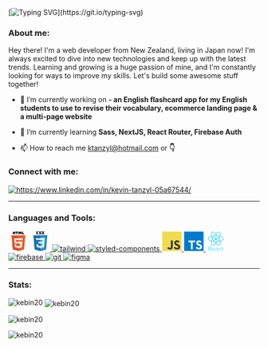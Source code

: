 [![Typing SVG](https://readme-typing-svg.herokuapp.com?font=Quicksand&size=26&duration=2000&pause=1000&color=4CC9F0&background=405FE300&multiline=true&width=535&height=90&lines=Hey!+Nice+to+meet+you%2C+I'm+Kevin+Tanzyl.;Welcome+to+my+profile!)](https://git.io/typing-svg)

<h3 align="left">About me:</h3>

Hey there! I'm a web developer from New Zealand, living in Japan now! I'm always excited to dive into new technologies and keep up with the latest trends. Learning and growing is a huge passion of mine, and I'm constantly looking for ways to improve my skills. Let's build some awesome stuff together!

- 🔭 I’m currently working on **- an English flashcard app for my English students to use to revise their vocabulary, ecommerce landing page & a multi-page website**

- 🌱 I’m currently learning **Sass, NextJS, React Router, Firebase Auth**

- 📫 How to reach me ktanzyl@hotmail.com or **👇**

<h3 align="left">Connect with me:</h3>
<p align="left">
<a href="https://www.linkedin.com/in/kevin-tanzyl" target="blank"><img align="center" src="https://raw.githubusercontent.com/rahuldkjain/github-profile-readme-generator/master/src/images/icons/Social/linked-in-alt.svg" alt="https://www.linkedin.com/in/kevin-tanzyl-05a67544/" height="30" width="40" /></a>
</p>

<hr>

<h3 align="left">Languages and Tools:</h3>
  <p align="left"> 
   <img src="https://raw.githubusercontent.com/devicons/devicon/master/icons/html5/html5-original-wordmark.svg" alt="html5" width="40" height="40"/> 
   <a href="https://www.w3schools.com/css/" target="_blank" rel="noreferrer"> 
    <img src="https://raw.githubusercontent.com/devicons/devicon/master/icons/css3/css3-original-wordmark.svg" alt="css3" width="40" height="40"/> 
   </a> 
   <a href="https://tailwindcss.com/" target="_blank" rel="noreferrer"> 
    <img src="https://www.vectorlogo.zone/logos/tailwindcss/tailwindcss-icon.svg" alt="tailwind" width="40" height="40"/> 
   </a> 
     <a href="https://styled-components.com/" target="_blank" rel="noreferrer"> 
    <img src="https://styled-components.com/logo.png" alt="styled-components" width="40" height="40"/> 
   </a> 
   <a href="https://developer.mozilla.org/en-US/docs/Web/JavaScript" target="_blank" rel="noreferrer"> 
    <img src="https://raw.githubusercontent.com/devicons/devicon/master/icons/javascript/javascript-original.svg" alt="javascript" width="40" height="40"/>    </a> 
  <a href="https://www.typescriptlang.org/" target="_blank" rel="noreferrer"> 
    <img src="https://raw.githubusercontent.com/devicons/devicon/master/icons/typescript/typescript-original.svg" alt="typescript" width="40" height="40"/>   </a> 
  <a href="https://reactjs.org/" target="_blank" rel="noreferrer"> 
    <img src="https://raw.githubusercontent.com/devicons/devicon/master/icons/react/react-original-wordmark.svg" alt="react" width="40" height="40"/> 
   </a> 
   <a href="https://firebase.google.com/" target="_blank" rel="noreferrer"> 
    <img src="https://www.vectorlogo.zone/logos/firebase/firebase-icon.svg" alt="firebase" width="40" height="40"/> 
   </a> 
   <a href="https://git-scm.com/" target="_blank" rel="noreferrer"> 
    <img src="https://www.vectorlogo.zone/logos/git-scm/git-scm-icon.svg" alt="git" width="40" height="40"/> </a> <a href="https://www.w3.org/html/"    target="_blank" rel="noreferrer"> 
   </a> 
  <a href="https://www.figma.com/" target="_blank" rel="noreferrer"> <img src="https://www.vectorlogo.zone/logos/figma/figma-icon.svg" alt="figma" width="40" height="40"/> </a>
</p>

<hr>

<h3 align="left">Stats:</h3>

<p><img align="left" src="https://github-readme-stats.vercel.app/api/top-langs?username=kebin20&show_icons=true&theme=tokyonight&locale=en&layout=compact" alt="kebin20" /></p>

<p>&nbsp;<img align="center" src="https://github-readme-stats.vercel.app/api?username=kebin20&show_icons=true&theme=tokyonight&locale=en" alt="kebin20" /></p>

<p><img align="center" src="https://github-readme-streak-stats.herokuapp.com/?user=kebin20&theme=highcontrast" alt="kebin20" /></p>

<p align="left"> <img src="https://komarev.com/ghpvc/?username=kebin20&label=Profile%20views&color=9edaff&style=flat" alt="kebin20" /> </p>
